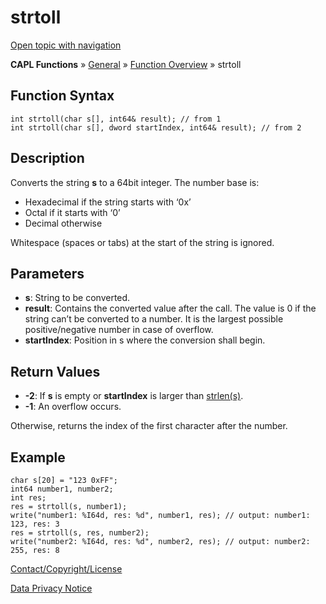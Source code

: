 # strtoll

[Open topic with navigation](../../../../../CANoeDEFamily.htm#Topics/CAPLFunctions/Other/Functions/CAPLfunctionStrtoll.md)

**CAPL Functions** » [General](../CAPLGeneralStartPage.md) » [Function Overview](../CAPLfunctionsGeneralOverview.md) » strtoll

## Function Syntax

```plaintext
int strtoll(char s[], int64& result); // from 1
int strtoll(char s[], dword startIndex, int64& result); // from 2
```

## Description

Converts the string **s** to a 64bit integer. The number base is:

- Hexadecimal if the string starts with ‘0x’
- Octal if it starts with ‘0’
- Decimal otherwise

Whitespace (spaces or tabs) at the start of the string is ignored.

## Parameters

- **s**: String to be converted.
- **result**: Contains the converted value after the call. The value is 0 if the string can’t be converted to a number. It is the largest possible positive/negative number in case of overflow.
- **startIndex**: Position in s where the conversion shall begin.

## Return Values

- **-2**: If **s** is empty or **startIndex** is larger than [strlen(s)](CAPLfunctionStrLen.md).
- **-1**: An overflow occurs.

Otherwise, returns the index of the first character after the number.

## Example

```plaintext
char s[20] = "123 0xFF";
int64 number1, number2;
int res;
res = strtoll(s, number1);
write("number1: %I64d, res: %d", number1, res); // output: number1: 123, res: 3
res = strtoll(s, res, number2);
write("number2: %I64d, res: %d", number2, res); // output: number2: 255, res: 8
```

[Contact/Copyright/License](../../../Shared/ContactCopyrightLicense.md)

[Data Privacy Notice](https://www.vector.com/int/en/company/get-info/privacy-policy/)
